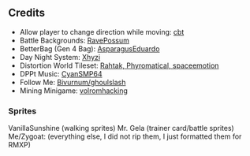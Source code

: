 ## Credits
* Allow player to change direction while moving: [cbt](https://www.pokecommunity.com/threads/simple-modifications-directory.416647/page-15#post-10402610)
* Battle Backgrounds: [RavePossum](https://github.com/Pawkkie/Team-Aquas-Asset-Repo/tree/main/Battle%20Backgrounds/RavePossum)
* BetterBag (Gen 4 Bag): [AsparagusEduardo](https://github.com/AsparagusEduardo/pokeemerald/tree/BetterBag)
* Day Night System: [Xhyzi](https://github.com/Xhyzi/pokeemerald/tree/day-and-night)
* Distortion World Tileset: [Rahtak, Phyromatical, spaceemotion](https://github.com/Pawkkie/Team-Aquas-Asset-Repo/tree/main/Tilesets/The%20Great%20Tileset%20Exchange/Full%20Tilesets/Distortion%20World%20Secondary)
* DPPt Music: [CyanSMP64](https://github.com/CyanSMP64/pokeemerald/tree/dppt_music)
* Follow Me: [Bivurnum/ghoulslash](https://github.com/Bivurnum/pokeemerald-expansion/tree/follower-npcs)
* Mining Minigame: [volromhacking](https://github.com/volromhacking/pokeemerald-expansion/tree/mining_minigame)

### Sprites
VanillaSunshine (walking sprites)
Mr. Gela (trainer card/battle sprites)
Me/Zygoat: (everything else, I did not rip them, I just formatted them for RMXP)
